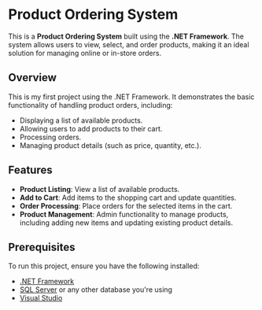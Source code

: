 # Product Ordering System

This is a **Product Ordering System** built using the **.NET Framework**. The system allows users to view, select, and order products, making it an ideal solution for managing online or in-store orders.

## Overview

This is my first project using the .NET Framework. It demonstrates the basic functionality of handling product orders, including:
- Displaying a list of available products.
- Allowing users to add products to their cart.
- Processing orders.
- Managing product details (such as price, quantity, etc.).

## Features

- **Product Listing**: View a list of available products.
- **Add to Cart**: Add items to the shopping cart and update quantities.
- **Order Processing**: Place orders for the selected items in the cart.
- **Product Management**: Admin functionality to manage products, including adding new items and updating existing product details.

## Prerequisites

To run this project, ensure you have the following installed:
- [.NET Framework](https://dotnet.microsoft.com/download/dotnet-framework)
- [SQL Server](https://www.microsoft.com/en-us/sql-server/sql-server-downloads) or any other database you're using
- [Visual Studio](https://visualstudio.microsoft.com/)
